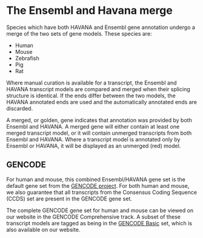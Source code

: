 # The Ensembl and Havana merge

Species which have both HAVANA and Ensembl gene annotation undergo a merge of the two sets of gene models. These species are:
* Human
* Mouse
* Zebrafish
* Pig
* Rat

Where manual curation is available for a transcript, the Ensembl and HAVANA transcript models are compared and merged when their splicing structure is identical. If the ends differ between the two models, the HAVANA annotated ends are used and the automatically annotated ends are discarded.

A merged, or golden, gene indicates that annotation was provided by both Ensembl and HAVANA. A merged gene will either contain at least one merged transcript model, or it will contain unmerged transcripts from both Ensembl and HAVANA. Where a transcript model is annotated only by Ensembl or HAVANA, it will be displayed as an unmerged (red) model.

## GENCODE

For human and mouse, this combined Ensembl/HAVANA gene set is the default gene set from the [GENCODE project](https://www.gencodegenes.org/). For both human and mouse, we also guarantee that all transcripts from the Consensus Coding Sequence (CCDS) set are present in the GENCODE gene set.

The complete GENCODE gene set for human and mouse can be viewed on our website in the GENCODE Comprehensive track. A subset of these transcript models are tagged as being in the [GENCODE Basic](transcript_quality_tags.md) set, which is also available on our website.
